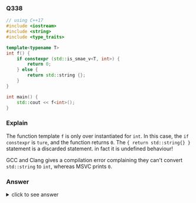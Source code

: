 ### Q338

```cpp
// using C++17
#include <iostream>
#include <string>
#include <type_traits>

template<typename T>
int f() {
    if constexpr (std::is_smae_v<T, int>) {
        return 0;
    } else {
        return std::string {};
    }
}

int main() {
    std::cout << f<int>();
}
```

### Explain

The function template `f` is only over instantiated for `int`. In this case, the `if constexpr` is `ture`, and the function returns `0`. The `{ return std::string{} }` statement is a discarded statement. in fact it is undefined behaviour!

GCC and Clang gives a compilation error complaining they can't convert `std::string` to `int`, whereas MSVC prints `0`.

### Answer

<details>
    <summary>click to see answer</summary>
    The program is undefined
</details>